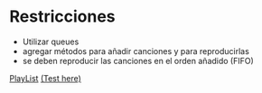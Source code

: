 # Restricciones

- Utilizar queues
- agregar métodos para añadir canciones y para reproducirlas
- se deben reproducir las canciones en el orden añadido (FIFO)

[PlayList](../playlist/music_playlist.py) [(Test here)](../playlist/test_playlist.py)